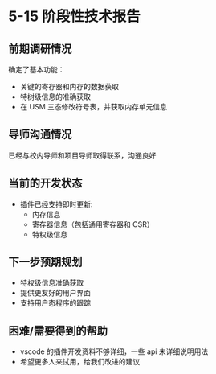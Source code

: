 # 5-15 阶段性技术报告

## 前期调研情况

确定了基本功能：

- 关键的寄存器和内存的数据获取
- 特树级信息的准确获取
- 在 USM 三态修改符号表，并获取内存单元信息

## 导师沟通情况

已经与校内导师和项目导师取得联系，沟通良好

## 当前的开发状态

- 插件已经支持即时更新:
  - 内存信息
  - 寄存器信息（包括通用寄存器和 CSR）
  - 特权级信息

## 下一步预期规划

- 特权级信息准确获取
- 提供更友好的用户界面
- 支持用户态程序的跟踪

## 困难/需要得到的帮助

- vscode 的插件开发资料不够详细，一些 api 未详细说明用法
- 希望更多人来试用，给我们改进的建议
